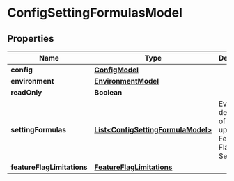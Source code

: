

# ConfigSettingFormulasModel


## Properties

| Name | Type | Description | Notes |
|------------ | ------------- | ------------- | -------------|
|**config** | [**ConfigModel**](ConfigModel.md) |  |  |
|**environment** | [**EnvironmentModel**](EnvironmentModel.md) |  |  |
|**readOnly** | **Boolean** |  |  |
|**settingFormulas** | [**List&lt;ConfigSettingFormulaModel&gt;**](ConfigSettingFormulaModel.md) | Evaluation descriptors of each updated Feature Flag and Setting. |  |
|**featureFlagLimitations** | [**FeatureFlagLimitations**](FeatureFlagLimitations.md) |  |  |



